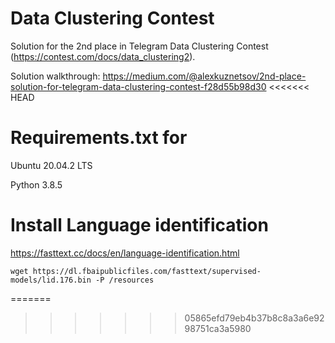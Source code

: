 # Data Clustering Contest
Solution for the 2nd place in Telegram Data Clustering Contest (https://contest.com/docs/data_clustering2).

Solution walkthrough: https://medium.com/@alexkuznetsov/2nd-place-solution-for-telegram-data-clustering-contest-f28d55b98d30
<<<<<<< HEAD


# Requirements.txt for
Ubuntu 20.04.2 LTS

Python 3.8.5

# Install Language identification
https://fasttext.cc/docs/en/language-identification.html

    wget https://dl.fbaipublicfiles.com/fasttext/supervised-models/lid.176.bin -P /resources
=======
>>>>>>> 05865efd79eb4b37b8c8a3a6e9298751ca3a5980
